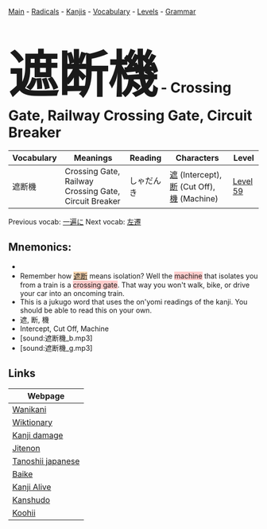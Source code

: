 <style> bigfont {font-size: 100px}</style>
[Main](../README.md) -
[Radicals](../radicals.md) -
[Kanjis](../kanjis.md) -
[Vocabulary](../vocabulary.md) -
[Levels](../levels.md) -
[Grammar](../grammar.md)
# <bigfont> 遮断機</bigfont> - Crossing Gate, Railway Crossing Gate, Circuit Breaker 

| Vocabulary | Meanings | Reading | Characters | Level |
| --- | --- | --- | --- | --- |
| 遮断機 | Crossing Gate, Railway Crossing Gate, Circuit Breaker | しゃだんき |  [遮](../kanjis/遮.md) (Intercept), [断](../kanjis/断.md) (Cut Off), [機](../kanjis/機.md) (Machine) | [Level 59](../levels/wk_level59.md) |

Previous vocab: [一遍に](一遍に.md) Next vocab: [左遷](左遷.md) 

## Mnemonics:

* 
* Remember how <span style="background-color:#fed8b1"> [遮断](https://jisho.org/search/遮断)</span> means isolation? Well the <span style="background-color:#ffcccb"> machine</span> that isolates you from a train is a <span style="background-color:#ffcccb"> crossing gate</span>. That way you won't walk, bike, or drive your car into an oncoming train.
* This is a jukugo word that uses the on'yomi readings of the kanji. You should be able to read this on your own.
* 遮, 断, 機
* Intercept, Cut Off, Machine
* [sound:遮断機_b.mp3]
* [sound:遮断機_g.mp3]


## Links 

| Webpage |
| --- |
| [Wanikani          ](https://www.wanikani.com/kanji/遮断機) |
| [Wiktionary        ](https://en.wiktionary.org/wiki/遮断機) |
| [Kanji damage      ](http://www.kanjidamage.com/kanji/search?utf8=✓&q=遮断機) |
| [Jitenon           ](https://jitenon.com/kanji/遮断機) |
| [Tanoshii japanese ](https://www.tanoshiijapanese.com/dictionary/kanji.cfm?k=遮断機) |
| [Baike             ](https://baike.baidu.com/item/遮断機) |
| [Kanji Alive       ](https://app.kanjialive.com/遮断機) |
| [Kanshudo          ](https://www.kanshudo.com/searchmn?q=遮断機) |
| [Koohii            ](https://kanji.koohii.com/study/kanji/遮断機) |
